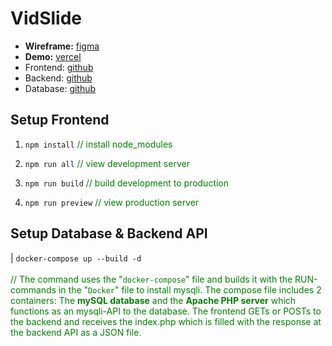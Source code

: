# VidSlide

* **Wireframe:** [figma](https://figma.com/file/jAorHmVSyFGXCQxHzR57w6/VidSlide?node-id=0%3A1&t=hr9c5Co75ePuGCz3-1)
* **Demo:** [vercel](https://svelte-kit-vid-slide.vercel.app)
* Frontend: [github](https://github.com/jonasfroeller/SvelteKit_VidSlide/tree/master/frontend)
* Backend: [github](https://github.com/jonasfroeller/SvelteKit_VidSlide/tree/master/backend)
* Database: [github](https://github.com/jonasfroeller/SvelteKit_VidSlide/tree/master/database)

## Setup Frontend

1. `npm install` <span style="color:green">// install node_modules</span>

2. `npm run all` <span style="color:green">// view development server</span>

3. `npm run build` <span style="color:green">// build development to production</span>

4. `npm run preview` <span style="color:green">// view production server</span>

## Setup Database & Backend API

| `docker-compose up --build -d`  
<span style="color:green">  
// The command uses the "`docker-compose`" file and builds it with the RUN-commands in the "`Docker`" file to install mysqli.
The compose file includes 2 containers: The **mySQL database** and the **Apache PHP server** which functions as an mysqli-API to the database. The frontend GETs or POSTs to the backend and receives the index.php which is filled with the response at the backend API as a JSON file.
</span>
